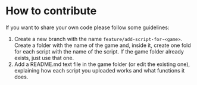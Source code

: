 # How to contribute

If you want to share your own code please follow some guidelines:
1. Create a new branch with the name `feature/add-script-for-<game>`. Create a folder with the name of the game and, inside it, create one fold for each script with the name of the script. If the game folder already exists, just use that one.
2. Add a README.md text file in the game folder (or edit the existing one), explaining how each script you uploaded works and what functions it does.
